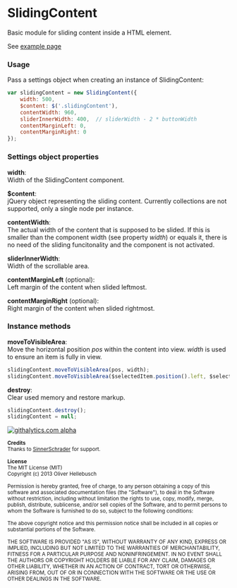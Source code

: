 # SlidingContent

Basic module for sliding content inside a HTML element.  

See [example page](http://olihel.github.io/sliding-content/)  


### Usage

Pass a settings object when creating an instance of SlidingContent:

```Javascript
var slidingContent = new SlidingContent({
    width: 500,
    $content: $('.slidingContent'),
    contentWidth: 960,
    sliderInnerWidth: 400,  // sliderWidth - 2 * buttonWidth
    contentMarginLeft: 0,
    contentMarginRight: 0
});
```

### Settings object properties

**width**:  
Width of the SlidingContent component.

**$content**:  
jQuery object representing the sliding content. Currently collections are not supported, only a single node per instance.

**contentWidth**:  
The actual width of the content that is supposed to be slided. If this is smaller than the component width (see property *width*) or equals it, there is no need of the sliding funcitonality and the component is not activated.

**sliderInnerWidth**:  
Width of the scrollable area.

**contentMarginLeft** (optional):  
Left margin of the content when slided leftmost.

**contentMarginRight** (optional):  
Right margin of the content when slided rightmost.


### Instance methods

**moveToVisibleArea**:  
Move the horizontal position *pos* within the content into view. *width* is used to ensure an item is fully in view.
```Javascript
slidingContent.moveToVisibleArea(pos, width);
slidingContent.moveToVisibleArea($selectedItem.position().left, $selectedItem.width());
```

**destroy**:  
Clear used memory and restore markup.
```Javascript
slidingContent.destroy();
slidingContent = null;
```

[![githalytics.com alpha](https://cruel-carlota.gopagoda.com/3c990ad259931bc047c9c72caf710fd3 "githalytics.com")](http://githalytics.com/olihel/sliding-content)

<sub>**Credits**</sub>  
<sub>Thanks to [SinnerSchrader](http://www.sinnerschrader.com/) for support.</sub>

<sub>**License**</sub>  
<sub>The MIT License (MIT)</sub>  
<sub>Copyright (c) 2013 Oliver Hellebusch</sub>

<sub>Permission is hereby granted, free of charge, to any person obtaining a copy of this software and associated documentation files (the "Software"), to deal in the Software without restriction, including without limitation the rights to use, copy, modify, merge, publish, distribute, sublicense, and/or sell copies of the Software, and to permit persons to whom the Software is furnished to do so, subject to the following conditions:</sub>

<sub>The above copyright notice and this permission notice shall be included in all copies or substantial portions of the Software.</sub>

<sub>THE SOFTWARE IS PROVIDED "AS IS", WITHOUT WARRANTY OF ANY KIND, EXPRESS OR IMPLIED, INCLUDING BUT NOT LIMITED TO THE WARRANTIES OF MERCHANTABILITY, FITNESS FOR A PARTICULAR PURPOSE AND NONINFRINGEMENT. IN NO EVENT SHALL THE AUTHORS OR COPYRIGHT HOLDERS BE LIABLE FOR ANY CLAIM, DAMAGES OR OTHER LIABILITY, WHETHER IN AN ACTION OF CONTRACT, TORT OR OTHERWISE, ARISING FROM, OUT OF OR IN CONNECTION WITH THE SOFTWARE OR THE USE OR OTHER DEALINGS IN THE SOFTWARE.</sub>
